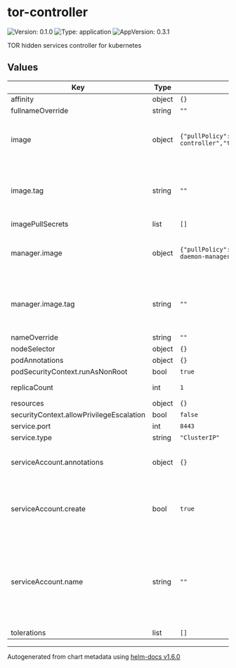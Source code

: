 # tor-controller

![Version: 0.1.0](https://img.shields.io/badge/Version-0.1.0-informational?style=flat-square) ![Type: application](https://img.shields.io/badge/Type-application-informational?style=flat-square) ![AppVersion: 0.3.1](https://img.shields.io/badge/AppVersion-0.3.1-informational?style=flat-square)

TOR hidden services controller for kubernetes

## Values

| Key | Type | Default | Description |
|-----|------|---------|-------------|
| affinity | object | `{}` |  |
| fullnameOverride | string | `""` |  |
| image | object | `{"pullPolicy":"IfNotPresent","repository":"quay.io/bugfest/tor-controller","tag":""}` | tor-controller image, it watches onionservices objects |
| image.tag | string | `""` | Overrides the image tag whose default is the chart appVersion. |
| imagePullSecrets | list | `[]` |  |
| manager.image | object | `{"pullPolicy":"IfNotPresent","repository":"quay.io/bugfest/tor-daemon-manager","tag":""}` | tor-controller-manager image, it runs Tor client |
| manager.image.tag | string | `""` | Overrides the image tag whose default is the chart appVersion. |
| nameOverride | string | `""` |  |
| nodeSelector | object | `{}` |  |
| podAnnotations | object | `{}` |  |
| podSecurityContext.runAsNonRoot | bool | `true` |  |
| replicaCount | int | `1` | Daemonset replica count |
| resources | object | `{}` |  |
| securityContext.allowPrivilegeEscalation | bool | `false` |  |
| service.port | int | `8443` |  |
| service.type | string | `"ClusterIP"` |  |
| serviceAccount.annotations | object | `{}` | Annotations to add to the service account |
| serviceAccount.create | bool | `true` | Specifies whether a service account should be created |
| serviceAccount.name | string | `""` | The name of the service account to use. If not set and create is true, a name is generated using the fullname template |
| tolerations | list | `[]` |  |

----------------------------------------------
Autogenerated from chart metadata using [helm-docs v1.6.0](https://github.com/norwoodj/helm-docs/releases/v1.6.0)
